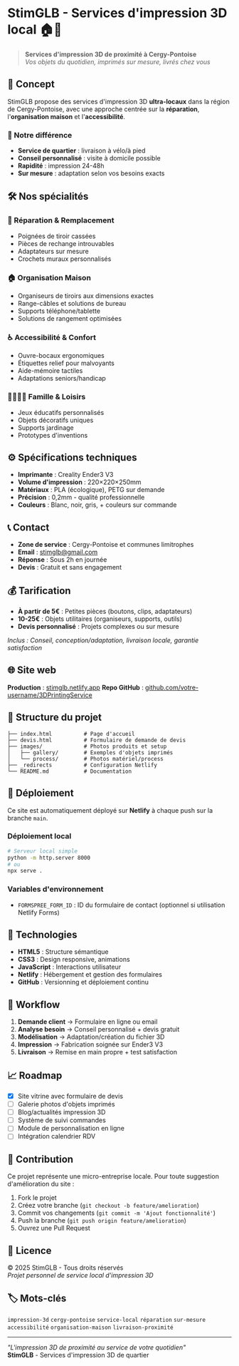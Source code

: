 # StimGLB - Services d'impression 3D local 🏠🔧

> **Services d'impression 3D de proximité à Cergy-Pontoise**  
> *Vos objets du quotidien, imprimés sur mesure, livrés chez vous*

## 🎯 Concept

StimGLB propose des services d'impression 3D **ultra-locaux** dans la région de Cergy-Pontoise, avec une approche centrée sur la **réparation**, l'**organisation maison** et l'**accessibilité**.

### 🚀 Notre différence
- **Service de quartier** : livraison à vélo/à pied
- **Conseil personnalisé** : visite à domicile possible
- **Rapidité** : impression 24-48h
- **Sur mesure** : adaptation selon vos besoins exacts

## 🛠️ Nos spécialités

### 🔧 Réparation & Remplacement
- Poignées de tiroir cassées
- Pièces de rechange introuvables
- Adaptateurs sur mesure
- Crochets muraux personnalisés

### 🏠 Organisation Maison
- Organiseurs de tiroirs aux dimensions exactes
- Range-câbles et solutions de bureau
- Supports téléphone/tablette
- Solutions de rangement optimisées

### ♿ Accessibilité & Confort
- Ouvre-bocaux ergonomiques
- Étiquettes relief pour malvoyants
- Aide-mémoire tactiles
- Adaptations seniors/handicap

### 👨‍👩‍👧‍👦 Famille & Loisirs
- Jeux éducatifs personnalisés
- Objets décoratifs uniques
- Supports jardinage
- Prototypes d'inventions

## ⚙️ Spécifications techniques

- **Imprimante** : Creality Ender3 V3
- **Volume d'impression** : 220×220×250mm  
- **Matériaux** : PLA (écologique), PETG sur demande
- **Précision** : 0,2mm - qualité professionnelle
- **Couleurs** : Blanc, noir, gris, + couleurs sur commande

## 📞 Contact

- **Zone de service** : Cergy-Pontoise et communes limitrophes
- **Email** : stimglb@gmail.com
- **Réponse** : Sous 2h en journée
- **Devis** : Gratuit et sans engagement

## 💰 Tarification

- **À partir de 5€** : Petites pièces (boutons, clips, adaptateurs)
- **10-25€** : Objets utilitaires (organiseurs, supports, outils)
- **Devis personnalisé** : Projets complexes ou sur mesure

*Inclus : Conseil, conception/adaptation, livraison locale, garantie satisfaction*

## 🌐 Site web

**Production** : [stimglb.netlify.app](https://3Dprintingservice.netlify.app) 
**Repo GitHub** : [github.com/votre-username/3DPrintingService]([https://github.com/](https://github.com/StimGlb/3DPrintingService))

## 📁 Structure du projet

```
├── index.html          # Page d'accueil
├── devis.html          # Formulaire de demande de devis
├── images/             # Photos produits et setup
│   ├── gallery/        # Exemples d'objets imprimés
│   └── process/        # Photos matériel/process
├── _redirects          # Configuration Netlify
└── README.md           # Documentation
```

## 🚀 Déploiement

Ce site est automatiquement déployé sur **Netlify** à chaque push sur la branche `main`.

### Déploiement local
```bash
# Serveur local simple
python -m http.server 8000
# ou
npx serve .
```

### Variables d'environnement
- `FORMSPREE_FORM_ID` : ID du formulaire de contact (optionnel si utilisation Netlify Forms)

## 🎨 Technologies

- **HTML5** : Structure sémantique
- **CSS3** : Design responsive, animations
- **JavaScript** : Interactions utilisateur
- **Netlify** : Hébergement et gestion des formulaires
- **GitHub** : Versionning et déploiement continu

## 🔄 Workflow

1. **Demande client** → Formulaire en ligne ou email
2. **Analyse besoin** → Conseil personnalisé + devis gratuit  
3. **Modélisation** → Adaptation/création du fichier 3D
4. **Impression** → Fabrication soignée sur Ender3 V3
5. **Livraison** → Remise en main propre + test satisfaction

## 📈 Roadmap

- [x] Site vitrine avec formulaire de devis
- [ ] Galerie photos d'objets imprimés
- [ ] Blog/actualités impression 3D
- [ ] Système de suivi commandes
- [ ] Module de personnalisation en ligne
- [ ] Intégration calendrier RDV

## 🤝 Contribution

Ce projet représente une micro-entreprise locale. Pour toute suggestion d'amélioration du site :

1. Fork le projet
2. Créez votre branche (`git checkout -b feature/amelioration`)
3. Commit vos changements (`git commit -m 'Ajout fonctionnalité'`)  
4. Push la branche (`git push origin feature/amelioration`)
5. Ouvrez une Pull Request

## 📄 Licence

© 2025 StimGLB - Tous droits réservés  
*Projet personnel de service local d'impression 3D*

## 🏷️ Mots-clés

`impression-3d` `cergy-pontoise` `service-local` `réparation` `sur-mesure` `accessibilité` `organisation-maison` `livraison-proximité`

---

*"L'impression 3D de proximité au service de votre quotidien"*  
**StimGLB** - Services d'impression 3D de quartier
